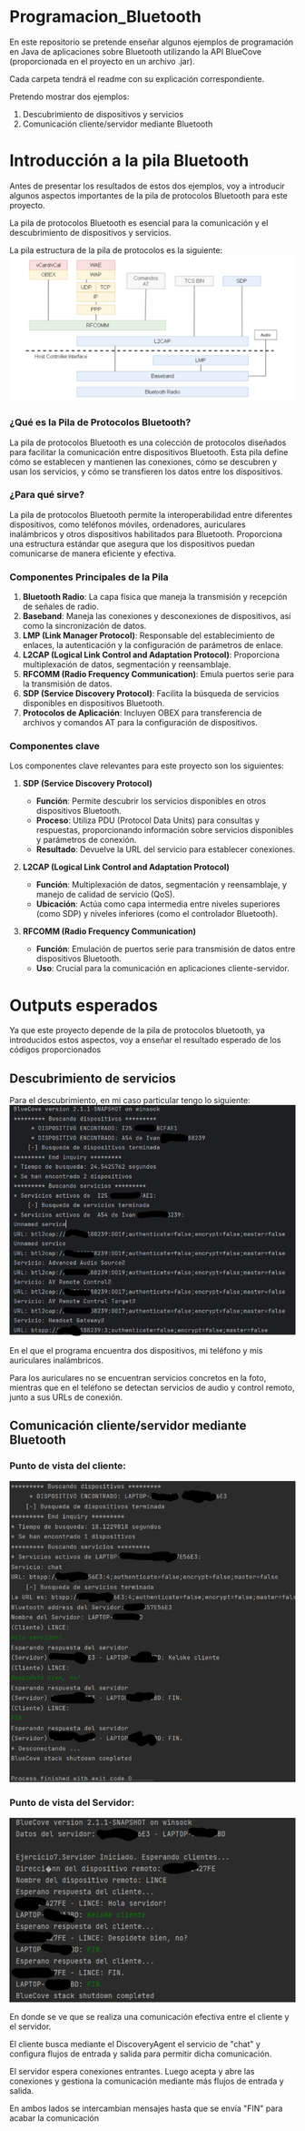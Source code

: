 # Programacion_Bluetooth
En este repositorio se pretende enseñar algunos ejemplos de programación en Java de aplicaciones sobre Bluetooth utilizando la API BlueCove (proporcionada en el proyecto en un archivo .jar).

Cada carpeta tendrá el readme con su explicación correspondiente.

Pretendo mostrar dos ejemplos:
1. Descubrimiento de dispositivos y servicios
2. Comunicación cliente/servidor mediante Bluetooth

# Introducción a la pila Bluetooth

Antes de presentar los resultados de estos dos ejemplos, voy a introducir algunos aspectos importantes de la pila de protocolos Bluetooth para este proyecto.

La pila de protocolos Bluetooth es esencial para la comunicación y el descubrimiento de dispositivos y servicios.


La pila estructura de la pila de protocolos es la siguiente:
![Logo](PilaBluetooth.png)

### ¿Qué es la Pila de Protocolos Bluetooth?

La pila de protocolos Bluetooth es una colección de protocolos diseñados para facilitar la comunicación entre dispositivos Bluetooth. Esta pila define cómo se establecen y mantienen las conexiones, cómo se descubren y usan los servicios, y cómo se transfieren los datos entre los dispositivos.

### ¿Para qué sirve?

La pila de protocolos Bluetooth permite la interoperabilidad entre diferentes dispositivos, como teléfonos móviles, ordenadores, auriculares inalámbricos y otros dispositivos habilitados para Bluetooth. Proporciona una estructura estándar que asegura que los dispositivos puedan comunicarse de manera eficiente y efectiva.

### Componentes Principales de la Pila

1. **Bluetooth Radio**: La capa física que maneja la transmisión y recepción de señales de radio.
2. **Baseband**: Maneja las conexiones y desconexiones de dispositivos, así como la sincronización de datos.
3. **LMP (Link Manager Protocol)**: Responsable del establecimiento de enlaces, la autenticación y la configuración de parámetros de enlace.
4. **L2CAP (Logical Link Control and Adaptation Protocol)**: Proporciona multiplexación de datos, segmentación y reensamblaje.
5. **RFCOMM (Radio Frequency Communication)**: Emula puertos serie para la transmisión de datos.
6. **SDP (Service Discovery Protocol)**: Facilita la búsqueda de servicios disponibles en dispositivos Bluetooth.
7. **Protocolos de Aplicación**: Incluyen OBEX para transferencia de archivos y comandos AT para la configuración de dispositivos.

### Componentes clave

Los componentes clave relevantes para este proyecto son los siguientes:

1. **SDP (Service Discovery Protocol)**
    - **Función**: Permite descubrir los servicios disponibles en otros dispositivos Bluetooth.
    - **Proceso**: Utiliza PDU (Protocol Data Units) para consultas y respuestas, proporcionando información sobre servicios disponibles y parámetros de conexión.
    - **Resultado**: Devuelve la URL del servicio para establecer conexiones.

2. **L2CAP (Logical Link Control and Adaptation Protocol)**
    - **Función**: Multiplexación de datos, segmentación y reensamblaje, y manejo de calidad de servicio (QoS).
    - **Ubicación**: Actúa como capa intermedia entre niveles superiores (como SDP) y niveles inferiores (como el controlador Bluetooth).

3. **RFCOMM (Radio Frequency Communication)**
    - **Función**: Emulación de puertos serie para transmisión de datos entre dispositivos Bluetooth.
    - **Uso**: Crucial para la comunicación en aplicaciones cliente-servidor.

# Outputs esperados
Ya que este proyecto depende de la pila de protocolos bluetooth, ya introducidos estos aspectos,
voy a enseñar el resultado esperado de los códigos proporcionados

## Descubrimiento de servicios
Para el descubrimiento, en mi caso particular tengo lo siguiente:
![Logo](Descubrimiento_Servicios/Descubrimiento.png)

En el que el programa encuentra dos dispositivos, mi teléfono y mis auriculares inalámbricos.

Para los auriculares no se encuentran servicios concretos en la foto, mientras que en el teléfono se detectan 
servicios de audio y control remoto, junto a sus URLs de conexión.

## Comunicación cliente/servidor mediante Bluetooth
### Punto de vista del cliente:
![Logo](ChatCliente-Servidor/Cliente.png)

### Punto de vista del Servidor:
![Logo](ChatCliente-Servidor/Servidor.png)

En donde se ve que se realiza una comunicación efectiva entre el cliente y el servidor.

El cliente busca mediante el DiscoveryAgent el servicio de "chat" y configura flujos de entrada y salida
para permitir dicha comunicación.

El servidor espera conexiones entrantes. Luego acepta y abre las conexiones y gestiona la comunicación mediante
más flujos de entrada y salida.

En ambos lados se intercambian mensajes hasta que se envía "FIN" para acabar la comunicación
